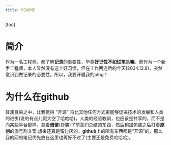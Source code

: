 ```yaml
---
title: README
---
```

[toc]

# 简介  
作为一名工程师，都了解**记录**的重要性，毕竟**好记性不如烂笔头嘛**。而作为一个新手工程师，本人显然没有这个好习惯，但在工作两连后的今天(2024.12.8)，突然意识到做记录的必要性。所以，我要开启我的blog！
# 为什么在github
耳濡目染之中，让我觉得 "开源" 将比其他任何方式更能够促进技术的发展和人类的进步(说的有点儿假大空了哈哈哈)，人类的经验教训，也应该是共享的。而不是向某些平台那样，拿着**借鉴**(抄袭)了前辈们总结的东西，然后稍加包装之后打着**原创**的旗号割韭菜,想来还真是蛮讨厌的。**github**上的所有东西都是“开源”的，那么我的网络笔记优先放在这里也再好不过了(主要还是免费哈哈哈)。
